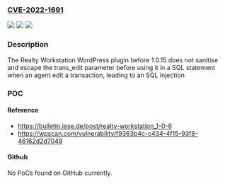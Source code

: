 ### [CVE-2022-1691](https://cve.mitre.org/cgi-bin/cvename.cgi?name=CVE-2022-1691)
![](https://img.shields.io/static/v1?label=Product&message=Realty%20Workstation&color=blue)
![](https://img.shields.io/static/v1?label=Version&message=1.0.15%3C%201.0.15%20&color=brighgreen)
![](https://img.shields.io/static/v1?label=Vulnerability&message=CWE-89%20SQL%20Injection&color=brighgreen)

### Description

The Realty Workstation WordPress plugin before 1.0.15 does not sanitise and escape the trans_edit parameter before using it in a SQL statement when an agent edit a transaction, leading to an SQL injection

### POC

#### Reference
- https://bulletin.iese.de/post/realty-workstation_1-0-6
- https://wpscan.com/vulnerability/f9363b4c-c434-4f15-93f8-46162d2d7049

#### Github
No PoCs found on GitHub currently.

